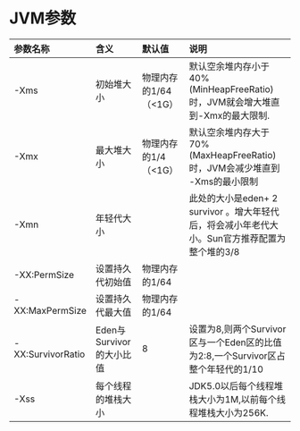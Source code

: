 # JVM参数

| 参数名称 | 含义 | 默认值 | 说明 |
| :--- | :--- | :--- | :--- |
| -Xms | 初始堆大小 | 物理内存的1/64（&lt;1G） | 默认空余堆内存小于40%\(MinHeapFreeRatio\)时，JVM就会增大堆直到-Xmx的最大限制. |
| -Xmx | 最大堆大小 | 物理内存的1/4（&lt;1G） | 默认空余堆内存大于70%\(MaxHeapFreeRatio\)时，JVM会减少堆直到 -Xms的最小限制 |
| -Xmn | 年轻代大小 |  | 此处的大小是eden+ 2 survivor 。增大年轻代后，将会减小年老代大小。Sun官方推荐配置为整个堆的3/8 |
| -XX:PermSize | 设置持久代初始值 | 物理内存的1/64 |  |
| -XX:MaxPermSize | 设置持久代最大值 | 物理内存的1/64 |  |
| -XX:SurvivorRatio | Eden与Survivor的大小比值 | 8 | 设置为8,则两个Survivor区与一个Eden区的比值为2:8,一个Survivor区占整个年轻代的1/10 |
| -Xss | 每个线程的堆栈大小 |  | JDK5.0以后每个线程堆栈大小为1M,以前每个线程堆栈大小为256K. |



